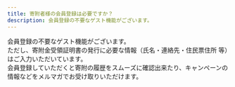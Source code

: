 ```yaml
---
title: 寄附者様の会員登録は必要ですか？
description: 会員登録の不要なゲスト機能がございます。
---
```


会員登録の不要なゲスト機能がございます。  
ただし、寄附金受領証明書の発行に必要な情報（氏名・連絡先・住民票住所 等）はご入力いただいています。  
会員登録していただくと寄附の履歴をスムーズに確認出来たり、キャンペーンの情報などをメルマガでお受け取りいただけます。